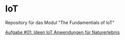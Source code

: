 # IoT
Repository für das Modul "The Fundamentials of IoT"

<a href="">Aufgabe #01: Ideen IoT Anwendungen für Naturerlebnis</a>

